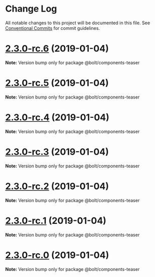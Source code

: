 # Change Log

All notable changes to this project will be documented in this file.
See [Conventional Commits](https://conventionalcommits.org) for commit guidelines.

# [2.3.0-rc.6](https://github.com/bolt-design-system/bolt/tree/master/packages/components/bolt-teaser/compare/v2.3.0-rc.5...v2.3.0-rc.6) (2019-01-04)

**Note:** Version bump only for package @bolt/components-teaser





# [2.3.0-rc.5](https://github.com/bolt-design-system/bolt/tree/master/packages/components/bolt-teaser/compare/v2.3.0-rc.4...v2.3.0-rc.5) (2019-01-04)

**Note:** Version bump only for package @bolt/components-teaser





# [2.3.0-rc.4](https://github.com/bolt-design-system/bolt/tree/master/packages/components/bolt-teaser/compare/v2.3.0-rc.3...v2.3.0-rc.4) (2019-01-04)

**Note:** Version bump only for package @bolt/components-teaser





# [2.3.0-rc.3](https://github.com/bolt-design-system/bolt/tree/master/packages/components/bolt-teaser/compare/v2.3.0-rc.2...v2.3.0-rc.3) (2019-01-04)

**Note:** Version bump only for package @bolt/components-teaser





# [2.3.0-rc.2](https://github.com/bolt-design-system/bolt/tree/master/packages/components/bolt-teaser/compare/v2.3.0-rc.1...v2.3.0-rc.2) (2019-01-04)

**Note:** Version bump only for package @bolt/components-teaser





# [2.3.0-rc.1](https://github.com/bolt-design-system/bolt/tree/master/packages/components/bolt-teaser/compare/vv2.3.0-rc.0...v2.3.0-rc.1) (2019-01-04)

**Note:** Version bump only for package @bolt/components-teaser





# [2.3.0-rc.0](https://github.com/bolt-design-system/bolt/tree/master/packages/components/bolt-teaser/compare/v2.2.1...v2.3.0-rc.0) (2019-01-04)

**Note:** Version bump only for package @bolt/components-teaser
